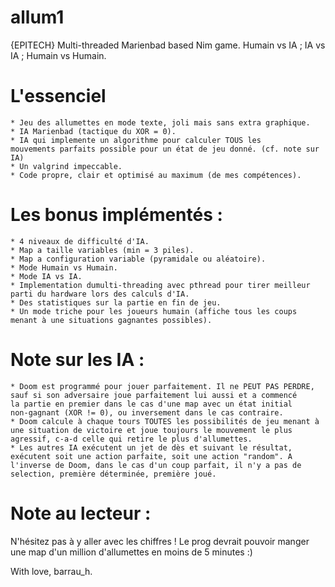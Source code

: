 # allum1
{EPITECH} Multi-threaded Marienbad based Nim game. Humain vs IA ; IA vs IA ; Humain vs Humain.

# L'essenciel
    * Jeu des allumettes en mode texte, joli mais sans extra graphique.
    * IA Marienbad (tactique du XOR = 0).
    * IA qui implemente un algorithme pour calculer TOUS les
    mouvements parfaits possible pour un état de jeu donné. (cf. note sur IA)
    * Un valgrind impeccable.
    * Code propre, clair et optimisé au maximum (de mes compétences).

# Les bonus implémentés :
    * 4 niveaux de difficulté d'IA.
    * Map a taille variables (min = 3 piles).
    * Map a configuration variable (pyramidale ou aléatoire).
    * Mode Humain vs Humain.
    * Mode IA vs IA.
    * Implementation dumulti-threading avec pthread pour tirer meilleur
    parti du hardware lors des calculs d'IA.
    * Des statistiques sur la partie en fin de jeu.
    * Un mode triche pour les joueurs humain (affiche tous les coups
    menant à une situations gagnantes possibles).

# Note sur les IA :
    * Doom est programmé pour jouer parfaitement. Il ne PEUT PAS PERDRE,
    sauf si son adversaire joue parfaitement lui aussi et a commencé
    la partie en premier dans le cas d'une map avec un état initial
    non-gagnant (XOR != 0), ou inversement dans le cas contraire.
    * Doom calcule à chaque tours TOUTES les possibilités de jeu menant à
    une situation de victoire et joue toujours le mouvement le plus
    agressif, c-a-d celle qui retire le plus d'allumettes.
    * Les autres IA exécutent un jet de dès et suivant le résultat,
    exécutent soit une action parfaite, soit une action "random". A
    l'inverse de Doom, dans le cas d'un coup parfait, il n'y a pas de
    selection, première déterminée, première joué.

# Note au lecteur :

N'hésitez pas à y aller avec les chiffres ! Le prog devrait pouvoir manger
une map d'un million d'allumettes en moins de 5 minutes :)

With love,
barrau_h.
